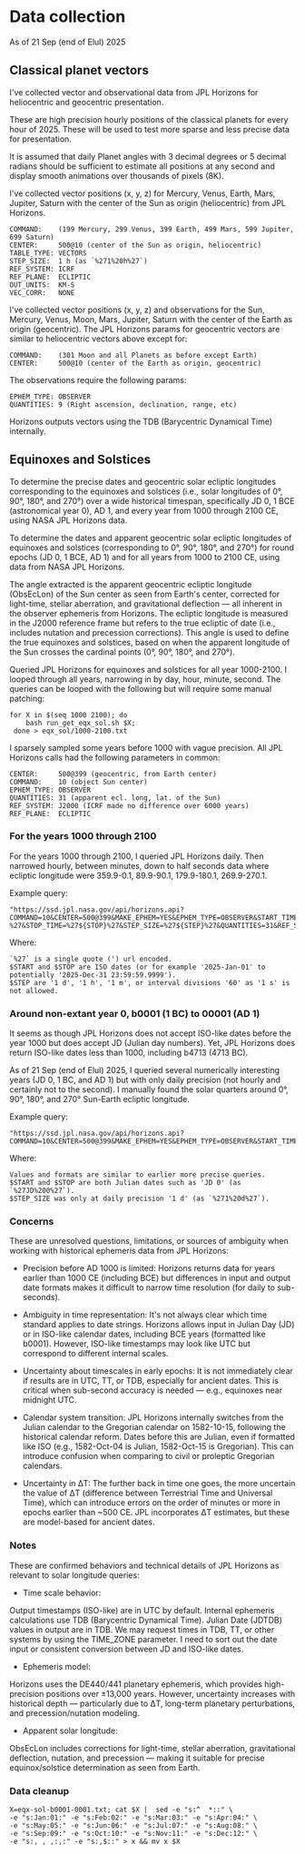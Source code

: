 # Data collection

As of 21 Sep (end of Elul) 2025

## Classical planet vectors

I've collected vector and observational data from JPL Horizons for heliocentric and geocentric presentation.

These are high precision hourly positions of the classical planets for every hour of 2025.
These will be used to test more sparse and less precise data for presentation.

It is assumed that daily Planet angles with 3 decimal degrees or 5 decimal radians should be sufficient to estimate all positions at any second and display smooth animations over thousands of pixels (8K).

I've collected vector positions (x, y, z) for Mercury, Venus, Earth, Mars, Jupiter, Saturn with the center of the Sun as origin (heliocentric) from JPL Horizons.

    COMMAND:    (199 Mercury, 299 Venus, 399 Earth, 499 Mars, 599 Jupiter, 699 Saturn)
    CENTER:     500@10 (center of the Sun as origin, heliocentric)
    TABLE_TYPE: VECTORS
    STEP_SIZE:  1 h (as `%271%20h%27`)
    REF_SYSTEM: ICRF
    REF_PLANE:  ECLIPTIC
    OUT_UNITS:  KM-S
    VEC_CORR:   NONE

I've collected vector positions (x, y, z) and observations for the Sun, Mercury, Venus, Moon, Mars, Jupiter, Saturn with the center of the Earth as origin (geocentric).
The JPL Horizons params for geocentric vectors are similar to heliocentric vectors above except for:

    COMMAND:    (301 Moon and all Planets as before except Earth)
    CENTER:     500@10 (center of the Earth as origin, geocentric)

The observations require the following params:

    EPHEM_TYPE: OBSERVER
    QUANTITIES: 9 (Right ascension, declination, range, etc)

Horizons outputs vectors using the TDB (Barycentric Dynamical Time) internally.

## Equinoxes and Solstices

To determine the precise dates and geocentric solar ecliptic longitudes corresponding
to the equinoxes and solstices (i.e., solar longitudes of 0°, 90°, 180°, and 270°) over
a wide historical timespan, specifically JD 0, 1 BCE (astronomical year 0), AD 1, and
every year from 1000 through 2100 CE, using NASA JPL Horizons data.

To determine the dates and apparent geocentric solar ecliptic longitudes of
equinoxes and solstices (corresponding to 0°, 90°, 180°, and 270°) for round
epochs (JD 0, 1 BCE, AD 1) and for all years from 1000 to 2100 CE, using data
from NASA JPL Horizons.

The angle extracted is the apparent geocentric ecliptic longitude (ObsEcLon) of the
Sun center as seen from Earth's center, corrected for light-time, stellar aberration,
and gravitational deflection — all inherent in the observer ephemeris from Horizons.
The ecliptic longitude is measured in the J2000 reference frame but refers to the
true ecliptic of date (i.e., includes nutation and precession corrections). This angle
is used to define the true equinoxes and solstices, based on when the apparent
longitude of the Sun crosses the cardinal points (0°, 90°, 180°, and 270°).

Queried JPL Horizons for equinoxes and solstices for all year 1000-2100. I looped
through all years, narrowing in by day, hour, minute, second. The queries can be
looped with the following but will require some manual patching:

    for X in $(seq 1000 2100); do
        bash run_get_eqx_sol.sh $X;
     done > eqx_sol/1000-2100.txt

I sparsely sampled some years before 1000 with vague precision.
All JPL Horizons calls had the following parameters in common:

    CENTER:     500@399 (geocentric, from Earth center)
    COMMAND:    10 (object Sun center)
    EPHEM_TYPE: OBSERVER
    QUANTITIES: 31 (apparent ecl. long, lat. of the Sun)
    REF_SYSTEM: J2000 (ICRF made no difference over 6000 years)
    REF_PLANE:  ECLIPTIC

### For the years 1000 through 2100

For the years 1000 through 2100, I queried JPL Horizons daily.
Then narrowed hourly, between minutes, down to half seconds data where
ecliptic longitude were 359.9-0.1, 89.9-90.1, 179.9-180.1, 269.9-270.1.

Example query:

    "https://ssd.jpl.nasa.gov/api/horizons.api?COMMAND=10&CENTER=500@399&MAKE_EPHEM=YES&EPHEM_TYPE=OBSERVER&START_TIME=%27${START} %27&STOP_TIME=%27${STOP}%27&STEP_SIZE=%27${STEP}%27&QUANTITIES=31&REF_SYSTEM=J2000&REF_PLANE=ECLIPTIC&CSV_FORMAT=YES"

Where:

    `%27` is a single quote (') url encoded.
    $START and $STOP are ISO dates (or for example '2025-Jan-01' to potentially '2025-Dec-31 23:59:59.9999').
    $STEP are '1 d', '1 h', '1 m', or interval divisions '60' as '1 s' is not allowed.

### Around non-extant year 0, b0001 (1 BC) to 00001 (AD 1)

It seems as though JPL Horizons does not accept ISO-like dates before the year 1000 but
does accept JD (Julian day numbers). Yet, JPL Horizons does return ISO-like dates less
than 1000, including b4713 (4713 BC).

As of 21 Sep (end of Elul) 2025, I queried several numerically interesting years
(JD 0, 1 BC, and AD 1) but with only daily precision (not hourly and certainly not
to the second). I manually found the solar quarters around 0°, 90°, 180°, and 270°
Sun-Earth ecliptic longitude.

Example query:

    "https://ssd.jpl.nasa.gov/api/horizons.api?COMMAND=10&CENTER=500@399&MAKE_EPHEM=YES&EPHEM_TYPE=OBSERVER&START_TIME=%27JD%200%27&STOP_TIME=%27JD%20999%27&STEP_SIZE=%271%20d%27&QUANTITIES=31&REF_SYSTEM=J2000&REF_PLANE=ECLIPTIC&CSV_FORMAT=YES"

Where:

    Values and formats are similar to earlier more precise queries.
    $START and $STOP are both Julian dates such as 'JD 0' (as `%27JD%200%27`).
    $STEP_SIZE was only at daily precision '1 d' (as `%271%20d%27`).

### Concerns

These are unresolved questions, limitations, or sources of ambiguity when working with historical ephemeris data from JPL Horizons:

- Precision before AD 1000 is limited:
  Horizons returns data for years earlier than 1000 CE (including BCE) but differences in input and output date formats makes it difficult to narrow time resolution (for daily to sub-seconds).

- Ambiguity in time representation:
  It's not always clear which time standard applies to date strings. Horizons allows input in Julian Day (JD) or in ISO-like calendar dates, including BCE years (formatted like b0001). However, ISO-like timestamps may look like UTC but correspond to different internal scales.

- Uncertainty about timescales in early epochs:
  It is not immediately clear if results are in UTC, TT, or TDB, especially for ancient dates. This is critical when sub-second accuracy is needed — e.g., equinoxes near midnight UTC.

- Calendar system transition:
  JPL Horizons internally switches from the Julian calendar to the Gregorian calendar on 1582-10-15, following the historical calendar reform. Dates before this are Julian, even if formatted like ISO (e.g., 1582-Oct-04 is Julian, 1582-Oct-15 is Gregorian). This can introduce confusion when comparing to civil or proleptic Gregorian calendars.

- Uncertainty in ΔT:
  The further back in time one goes, the more uncertain the value of ΔT (difference between Terrestrial Time and Universal Time), which can introduce errors on the order of minutes or more in epochs earlier than ~500 CE. JPL incorporates ΔT estimates, but these are model-based for ancient dates.

### Notes

These are confirmed behaviors and technical details of JPL Horizons as relevant to solar longitude queries:

- Time scale behavior:

Output timestamps (ISO-like) are in UTC by default.
Internal ephemeris calculations use TDB (Barycentric Dynamical Time).
Julian Date (JDTDB) values in output are in TDB.
We may request times in TDB, TT, or other systems by using the TIME_ZONE parameter.
I need to sort out the date input or consistent conversion between JD and ISO-like dates.

- Ephemeris model:

Horizons uses the DE440/441 planetary ephemeris, which provides high-precision positions over ±13,000 years. However, uncertainty increases with historical depth — particularly due to ΔT, long-term planetary perturbations, and precession/nutation modeling.

- Apparent solar longitude:

ObsEcLon includes corrections for light-time, stellar aberration, gravitational deflection, nutation, and precession — making it suitable for precise equinox/solstice determination as seen from Earth.

### Data cleanup

    X=eqx-sol-b0001-0001.txt; cat $X |  sed -e "s:^  *::" \
    -e "s:Jan:01:" -e "s:Feb:02:" -e "s:Mar:03:" -e "s:Apr:04:" \
    -e "s:May:05:" -e "s:Jun:06:" -e "s:Jul:07:" -e "s:Aug:08:" \
    -e "s:Sep:09:" -e "s:Oct:10:" -e "s:Nov:11:" -e "s:Dec:12:" \
    -e "s:, , ,:,:" -e "s:,$::" > x && mv x $X
